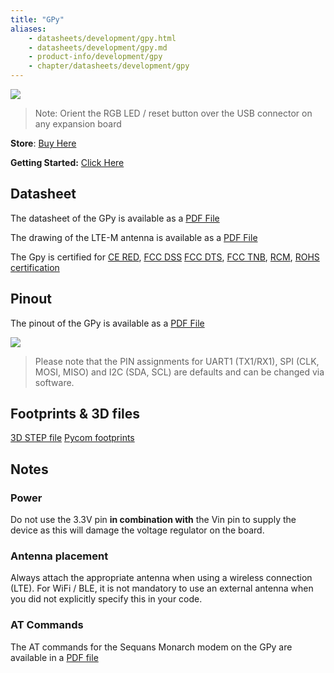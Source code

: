 ```yaml
---
title: "GPy"
aliases:
    - datasheets/development/gpy.html
    - datasheets/development/gpy.md
    - product-info/development/gpy
    - chapter/datasheets/development/gpy
---
```


![](/gitbook/assets/gpy-1.png)

> Note: Orient the RGB LED / reset button over the USB connector on any expansion board

**Store**: [Buy Here](https://pycom.io/product/gpy)

**Getting Started:** [Click Here](/gettingstarted/)

## Datasheet


The datasheet of the GPy is available as a [PDF File](/gitbook/assets/specsheets/Pycom_002_Specsheets_GPy_v2.pdf)

The drawing of the LTE-M antenna is available as a [PDF File](/gitbook/assets/lte-m-antenna-drawing.pdf)

The Gpy is certified for [CE RED](/gitbook/assets/c03-b0-red-gpy.pdf), [FCC DSS](/gitbook/assets/pycom-2ajmtgpy01r-fcc-grant-dss.pdf) [FCC DTS](/gitbook/assets/pycom-2ajmtgpy01r-fcc-grant-dts.pdf), [FCC TNB](/gitbook/assets/pycom-2ajmtgpy01r-fcc-grant-tnb.pdf), [RCM](/gitbook/assets/RCM-GPy.zip), [ROHS certification](/gitbook/assets/RoHs_declarations/RoHS-for-GPy(8217-00090P)-20190523.pdf)

## Pinout

The pinout of the GPy is available as a [PDF File](/gitbook/assets/gpy-pinout.pdf)

![](/gitbook/assets/gpy-pinout.png)

> Please note that the PIN assignments for UART1 (TX1/RX1), SPI (CLK, MOSI, MISO) and I2C (SDA, SCL) are defaults and can be changed via software.


## Footprints & 3D files

[3D STEP file](/gitbook/assets/3D-files/GPy.step)
[Pycom footprints](https://github.com/pycom/footprints)

## Notes

### Power
Do not use the 3.3V pin **in combination with** the Vin pin to supply the device as this will damage the voltage regulator on the board.

### Antenna placement
Always attach the appropriate antenna when using a wireless connection (LTE). For WiFi / BLE, it is not mandatory to use an external antenna when you did not explicitly specify this in your code.

### AT Commands

The AT commands for the Sequans Monarch modem on the GPy are available in a [PDF file](/gitbook/assets/Monarch-LR5110-ATCmdRefMan-rev6_noConfidential.pdf)
